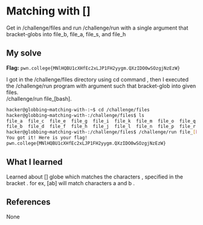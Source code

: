 # Matching with []
Get in /challenge/files and run /challenge/run with a single argument that bracket-globs into file_b, file_a, file_s, and file_h

## My solve
**Flag:** `pwn.college{MNlHQBU1cXHfEc2xLJP1FH2yygm.QXzIDO0wSOzgjNzEzW} `

I got in the /challenge/files directory using cd command , then I executed the /challenge/run program with argument such that bracket-glob into given files. <br>
/challenge/run file_[bash].

```bash
hacker@globbing~matching-with-:~$ cd /challenge/files
hacker@globbing~matching-with-:/challenge/files$ ls
file_a  file_c  file_e  file_g  file_i  file_k  file_m  file_o  file_q  file_s  file_u  file_w  file_y
file_b  file_d  file_f  file_h  file_j  file_l  file_n  file_p  file_r  file_t  file_v  file_x  file_z
hacker@globbing~matching-with-:/challenge/files$ /challenge/run file_[bash]
You got it! Here is your flag!
pwn.college{MNlHQBU1cXHfEc2xLJP1FH2yygm.QXzIDO0wSOzgjNzEzW}
```

## What I learned
Learned about [] globe which matches the characters , specified in the bracket . for ex, [ab] will match characters a and b .

## References 
None
